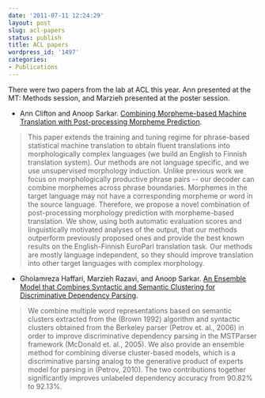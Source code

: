```yaml
---
date: '2011-07-11 12:24:29'
layout: post
slug: acl-papers
status: publish
title: ACL papers
wordpress_id: '1497'
categories:
- Publications
---
```



There were two papers from the lab at ACL this year. Ann presented at the MT: Methods session, and Marzieh presented at the poster session.



        
* Ann Clifton and Anoop Sarkar. [Combining Morpheme-based Machine Translation with Post-processing Morpheme Prediction](http://aclweb.org/anthology-new/P/P11/P11-1004.pdf).
        

> This paper extends the training and tuning regime for phrase-based statistical machine translation to obtain fluent translations into morphologically complex languages (we build an English to Finnish translation system). Our methods are not language specific, and we use unsupervised morphology induction. Unlike previous work we focus on morphologically productive phrase pairs -- our decoder can combine morphemes across phrase boundaries. Morphemes in the target language may not have a corresponding morpheme or word in the source language. Therefore, we propose a novel combination of post-processing morphology prediction with morpheme-based translation. We show, using both automatic evaluation scores and linguistically motivated analyses of the output, that our methods outperform previously proposed ones and provide the best known results on the English-Finnish EuroParl translation task. Our methods are mostly language independent, so they should improve translation into other target languages with complex morphology. 
        


        

        
* Gholamreza Haffari, Marzieh Razavi, and Anoop Sarkar. [An Ensemble Model that Combines Syntactic and Semantic Clustering for Discriminative Dependency Parsing](http://aclweb.org/anthology-new/P/P11/P11-2125.pdf).
        

> We combine multiple word representations based on semantic clusters extracted from the (Brown 1992) algorithm and syntactic clusters obtained from the Berkeley parser (Petrov et. al., 2006) in order to improve discriminative dependency parsing in the MSTParser framework (McDonald et. al., 2005). We also provide an ensemble method for combining diverse cluster-based models, which is a discriminative parsing analog to the generative product of experts model for parsing in (Petrov, 2010). The two contributions together significantly improves unlabeled dependency accuracy from 90.82\% to 92.13\%. 
        


        



